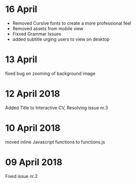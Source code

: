 # 16 April
- Removed Cursive fonts to create a more professional feel
- Removed assets from mobile view
- Fixxed Grammar Issues
- added subtitle urging users to view on desktop
# 13 April
fixed bug on zooming of background image
# 12 April 2018
Added Title to Interactive CV, Resolving issue nr.3
# 10 April 2018
moved inline Javascript functions to functions.js
# 09 April 2018
Fixed issue nr.2